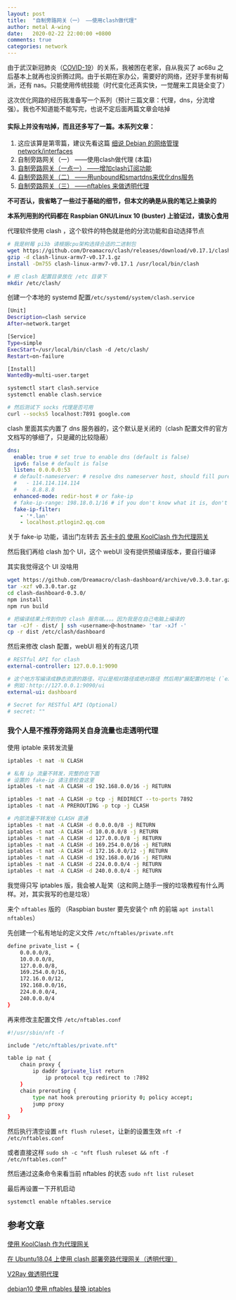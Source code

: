 ```yaml
---
layout: post
title:  "自制旁路网关（一） ——使用clash做代理"
author: metal A-wing
date:   2020-02-22 22:00:00 +0800
comments: true
categories: network
---
```


由于武汉新冠肺炎（[COVID-19](https://zh.wikipedia.org/wiki/2019%E5%86%A0%E7%8A%B6%E7%97%85%E6%AF%92%E7%97%85)）的关系，我被困在老家，自从我买了 ac68u 之后基本上就再也没折腾过网。由于长期在家办公，需要好的网络，还好手里有树莓派，还有 nas。只能使用传统技能（时代变化还真实快，一觉醒来工具链全变了）

这次优化网路的经历我准备写一个系列（预计三篇文章：代理，dns，分流增强）。我也不知道能不能写完，也说不定后面两篇文章会咕掉

#### **实际上并没有咕掉，而且还多写了一篇。本系列文章：**
1. 这应该算是第零篇，建议先看这篇 [细说 Debian 的网络管理 network/interfaces](/linux/2019/04/01/debian_network.html)
2. 自制旁路网关（一） ——使用clash做代理 (本篇)
3. [自制旁路网关（一点一） ——增加clash订阅功能](/network/2020/02/28/bypass_gateway-1-1_subscription.html)
4. [自制旁路网关（二） ——用unbound和smartdns来优化dns服务](/network/2020/03/01/bypass_gateway-2_improve_dns.html)
5. [自制旁路网关（三） ——nftables 来做透明代理](/network/2020/03/07/bypass_gateway-3_nftables.html)

**不可否认，我省略了一些过于基础的细节，但本文的确是从我的笔记上摘录的**

**本系列用到的代码都在 Raspbian GNU/Linux 10 (buster) 上验证过，请放心食用**

代理软件使用 clash ，这个软件的特色就是他的分流功能和自动选择节点

```sh
# 我是树莓 pi3b 请根据cpu架构选择合适的二进制包
wget https://github.com/Dreamacro/clash/releases/download/v0.17.1/clash-linux-armv7-v0.17.1.gz
gzip -d clash-linux-armv7-v0.17.1.gz
install -Dm755 clash-linux-armv7-v0.17.1 /usr/local/bin/clash

# 把 clash 配置目录放在 /etc 目录下
mkdir /etc/clash/
```

创建一个本地的 systemd 配置`/etc/systemd/system/clash.service`

```sh
[Unit]
Description=clash service
After=network.target

[Service]
Type=simple
ExecStart=/usr/local/bin/clash -d /etc/clash/
Restart=on-failure

[Install]
WantedBy=multi-user.target
```

```sh
systemctl start clash.service
systemctl enable clash.service

# 然后测试下 socks 代理是否可用
curl --socks5 localhost:7891 google.com
```
clash 里面其实内置了 dns 服务器的，这个默认是关闭的（clash 配置文件的官方文档写的够细了，只是藏的比较隐蔽）

```yaml
dns:
  enable: true # set true to enable dns (default is false)
  ipv6: false # default is false
  listen: 0.0.0.0:53
  # default-nameserver: # resolve dns nameserver host, should fill pure IP
  #   - 114.114.114.114
  #   - 8.8.8.8
  enhanced-mode: redir-host # or fake-ip
  # fake-ip-range: 198.18.0.1/16 # if you don't know what it is, don't change it
  fake-ip-filter:
    - '*.lan'
    - localhost.ptlogin2.qq.com
```
关于 fake-ip 功能，请出门左转去 [苏卡卡的 使用 KoolClash 作为代理网关](https://blog.skk.moe/post/alternate-surge-koolclash-as-gateway/)

然后我们再给 clash 加个 UI，这个 webUI 没有提供预编译版本，要自行编译

其实我觉得这个 UI 没啥用
```sh
wget https://github.com/Dreamacro/clash-dashboard/archive/v0.3.0.tar.gz
tar -xzf v0.3.0.tar.gz
cd clash-dashboard-0.3.0/
npm install
npm run build

# 把编译结果上传到你的 clash 服务端。。。。因为我是在自己电脑上编译的
tar -cJf - dist/ | ssh <username>@<hostname> 'tar -xJf -'
cp -r dist /etc/clash/dashboard
```

然后来修改 clash 配置，webUI 相关的有这几项
```yaml
# RESTful API for clash
external-controller: 127.0.0.1:9090

# 这个地方写编译成静态资源的路径，可以是相对路径或绝对路径 然后用扩展配置的地址 (`external-controller`) + /ui 访问
# 例如：http://127.0.0.1:9090/ui
external-ui: dashboard

# Secret for RESTful API (Optional)
# secret: ""
```

### 我个人是不推荐旁路网关自身流量也走透明代理

使用 iptable 来转发流量
```sh
iptables -t nat -N CLASH

# 私有 ip 流量不转发，完整的在下面
# 设置的 fake-ip 请注意检查这里
iptables -t nat -A CLASH -d 192.168.0.0/16 -j RETURN

iptables -t nat -A CLASH -p tcp -j REDIRECT --to-ports 7892
iptables -t nat -A PREROUTING -p tcp -j CLASH
```

```sh
# 内部流量不转发给 CLASH 直通
iptables -t nat -A CLASH -d 0.0.0.0/8 -j RETURN
iptables -t nat -A CLASH -d 10.0.0.0/8 -j RETURN
iptables -t nat -A CLASH -d 127.0.0.0/8 -j RETURN
iptables -t nat -A CLASH -d 169.254.0.0/16 -j RETURN
iptables -t nat -A CLASH -d 172.16.0.0/12 -j RETURN
iptables -t nat -A CLASH -d 192.168.0.0/16 -j RETURN
iptables -t nat -A CLASH -d 224.0.0.0/4 -j RETURN
iptables -t nat -A CLASH -d 240.0.0.0/4 -j RETURN
```

我觉得只写 iptables 版，我会被人耻笑（这和网上随手一搜的垃圾教程有什么两样。对，其实我写的也是垃圾）

来个 `nftables` 版的 （Raspbian buster 要先安装个 nft 的前端 `apt install nftables`）

先创建一个私有地址的定义文件 `/etc/nftables/private.nft`
```sh
define private_list = {
	0.0.0.0/8,
	10.0.0.0/8,
	127.0.0.0/8,
	169.254.0.0/16,
	172.16.0.0/12,
	192.168.0.0/16,
	224.0.0.0/4,
	240.0.0.0/4
}
```

再来修改主配置文件 `/etc/nftables.conf`
```sh
#!/usr/sbin/nft -f

include "/etc/nftables/private.nft"

table ip nat {
	chain proxy {
		ip daddr $private_list return
			ip protocol tcp redirect to :7892
	}
	chain prerouting {
		type nat hook prerouting priority 0; policy accept;
		jump proxy
	}
}
```
然后执行清空设置 `nft flush ruleset`，让新的设置生效 `nft -f /etc/nftables.conf`

或者直接这样 `sudo sh -c "nft flush ruleset && nft -f /etc/nftables.conf"`

然后通过这条命令来看当前 nftables 的状态 `sudo nft list ruleset`

最后再设置一下开机启动
```sh
systemctl enable nftables.service
```

## 参考文章
[使用 KoolClash 作为代理网关](https://blog.skk.moe/post/alternate-surge-koolclash-as-gateway/)

[在 Ubuntu18.04 上使用 clash 部署旁路代理网关（透明代理）](https://breakertt.moe/2019/08/20/clash_gateway/index.html)

[V2Ray 做透明代理](https://toutyrater.github.io/app/transparent_proxy.html)

[debian10 使用 nftables 替换 iptables](https://ghost.qinan.co/debian10_iptables_to_nftables/)

